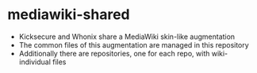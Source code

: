 # mediawiki-shared

* Kicksecure and Whonix share a MediaWiki skin-like augmentation
* The common files of this augmentation are managed in this repository
* Additionally there are repositories, one for each repo, with wiki-individual files